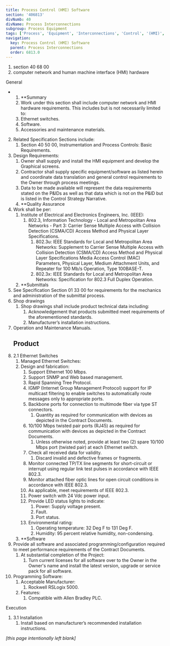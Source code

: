 ```yaml
---
title: Process Control (HMI) Software
section: '406813'
divNumb: 40
divName: Process Interconnections
subgroup: Process Equipment
tags: ['Process', 'Equipment', 'Interconnections', 'Control', '(HMI)', 'Software']
navigation:
  key: Process Control (HMI) Software
  parent: Process Interconnections
  order: 6813.0
---
```


   1. section 40 68 00
   1. computer network and human machine interface (HMI) hardware

General

* 
	1. **Summary
   1. Work under this section shall include computer network and HMI hardware requirements. This includes but is not necessarily limited to:
	1. Ethernet switches.
	2. Software.
	3. Accessories and maintenance materials.
2. Related Specification Sections include:
	1. Section 40 50 00, Instrumentation and Process Controls: Basic Requirements.
3. Design Requirements:
	1. Owner shall supply and install the HMI equipment and develop the Graphical screens.
	2. Contractor shall supply specific equipment/software as listed herein and coordinate data translation and general control requirements to the Owner through process meetings.
	3. Data to be made available will represent the data requirements stated on the P&IDs as well as that data which is not on the P&ID but is listed in the Control Strategy Narrative. 
	4. **Quality Assurance
4. Work shall be per:
	1. Institute of Electrical and Electronics Engineers, Inc. (IEEE):
		1. 802.3, Information Technology - Local and Metropolitan Area Networks - Part 3: Carrier Sense Multiple Access with Collision Detection (CSMA/CD) Access Method and Physical Layer Specifications.
			1. 802.3u: IEEE Standards for Local and Metropolitan Area Networks: Supplement to Carrier Sense Multiple Access with Collision Detection (CSMA/CD) Access Method and Physical Layer Specifications Media Access Control (MAC) Parameters, Physical Layer, Medium Attachment Units, and Repeater for 100 Mb/s Operation, Type 100BASE-T.
			2. 802.3x: IEEE Standards for Local and Metropolitan Area Networks: Specification for 802.3 Full Duplex Operation.
	2. **Submittals
5. See Specification Section 01 33 00 for requirements for the mechanics and administration of the submittal process.
6. Shop drawings
	1. Shop drawings shall include product technical data including:
		1. Acknowledgement that products submitted meet requirements of the aforementioned standards. 
		2. Manufacturer’s installation instructions.
7. Operation and Maintenance Manuals. 
   ## Product
1. 2.1 Ethernet Switches
   1. Managed Ethernet Switches:
	1. Design and fabrication:
		1. Support Ethernet 100 Mbps.
		2. Support SNMP and Web based management.
		3. Rapid Spanning Tree Protocol.
		4. IGMP (Internet Group Management Protocol) support for IP multicast filtering to enable switches to automatically route messages only to appropriate ports.
		5. Backbone ports for connection to multimode fiber via type ST connectors.
			1. Quantity as required for communication with devices as depicted in the Contract Documents.
		6. 10/100 Mbps twisted pair ports (RJ45) as required for communication with devices as depicted in the Contract Documents.
			1. Unless otherwise noted, provide at least two (2) spare 10/100 Mbps port (twisted pair) at each Ethernet switch.
		7. Check all received data for validity.
			1. Discard invalid and defective frames or fragments.
		8. Monitor connected TP/TX line segments for short-circuit or interrupt using regular link test pulses in accordance with IEEE 802.3.
		9. Monitor attached fiber optic lines for open circuit conditions in accordance with IEEE 802.3.
		10. As applicable, meet requirements of IEEE 802.3.
		11. Power switch with 24 Vdc power input.
		12. Provide LED status lights to indicate:
			1. Power: Supply voltage present.
			2. Fault.
			3. Port status.
		13. Environmental rating:
			1. Operating temperature: 32 Deg F to 131 Deg F.
			2. Humidity: 95 percent relative humidity, non-condensing.
	2. **Software
2. Provide all software and associated programming/configuration required to meet performance requirements of the Contract Documents.
	1. At substantial completion of the Project:
		1. Turn current licenses for all software over to the Owner in the Owner's name and install the latest version, upgrade or service pack for all software.
3. Programming Software:
	1. Acceptable Manufacturer:
		1. Rockwell RSLogix 5000.
	2. Features:
		1. Compatible with Allen Bradley PLC.

Execution
1. 3.1 Installation
   1. Install based on manufacturer’s recommended installation instructions. 

*[this page intentionally left blank]*

